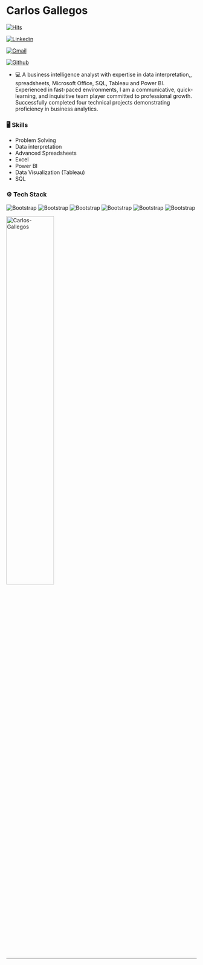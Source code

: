 # Carlos Gallegos

[![Hits](https://hits.seeyoufarm.com/api/count/incr/badge.svg?url=https%3A%2F%2Fgithub.com%2FCarlos-Gallegos%2FCarlos-Gallegos&count_bg=%2379C83D&title_bg=%23555555&icon=&icon_color=%23E7E7E7&title=Profile+Views&edge_flat=false)](https://hits.seeyoufarm.com)

[![Linkedin](https://img.shields.io/badge/-LinkedIn-blue?style=flat&logo=Linkedin&logoColor=white)](https://www.linkedin.com/in/carlosandresgallegos/)

[![Gmail](https://img.shields.io/badge/-Gmail-c14438?style=flat&logo=Gmail&logoColor=white)](mailto:carlitosgallegos@gmail.com)

[![Github](https://img.shields.io/github/followers/Carlos-Gallegos?label=Follow&style=social)](https://github.com/Carlos-Gallegos)

- 💻 A business intelligence analyst with expertise in data interpretation,, spreadsheets, Microsoft Office, SQL, Tableau and Power BI. Experienced in fast-paced environments, I am a communicative, quick-learning, and inquisitive team player committed to professional growth. Successfully completed four technical projects demonstrating proficiency in business analytics.


### 🖥 Skills

- Problem Solving 
- Data interpretation
- Advanced Spreadsheets
- Excel 
- Power BI
- Data Visualization (Tableau) 
- SQL 
### ⚙️ Tech Stack

![Bootstrap](https://img.shields.io/badge/-Power%20BI-05122A?style=plastic&logo=Power-BI&color=353535) ![Bootstrap](https://img.shields.io/badge/-Tableau-05122A?style=plastic&logo=Tableau&color=353535) ![Bootstrap](https://img.shields.io/badge/-Google%20Sheets-05122A?style=plastic&logo=Google-Sheets&color=353535) ![Bootstrap](https://img.shields.io/badge/-Microsoft%20Excel-05122A?style=plastic&logo=Microsoft-Excel&color=353535) ![Bootstrap](https://img.shields.io/badge/-Microsoft%20PowerPoint-05122A?style=plastic&logo=Microsoft-PowerPoint&color=353535) ![Bootstrap](https://img.shields.io/badge/-PostgreSQL-05122A?style=plastic&logo=PostgreSQL&color=353535)

<div>
  <img width="50%"  src="https://github-readme-streak-stats.herokuapp.com/?user=Carlos-Gallegos&" alt="Carlos-Gallegos" />
</div>


---
